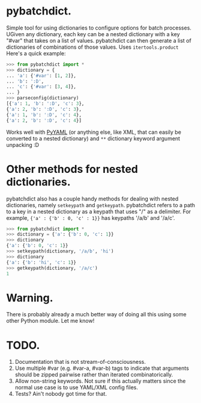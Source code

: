 pybatchdict.
==============

Simple tool for using dictionaries to configure options for batch processes. UGiven any 
dictionary, each key can be a nested dictionary with a key "#var" that takes on a list of values. 
pybatchdict can then generate a list of dictionaries of combinations of those values. Uses `itertools.product` Here's a quick example:

```python
>>> from pybatchdict import *
>>> dictionary = {
... 'a': {'#var': [1, 2]},
...	'b': ':D',
...	'c': {'#var': [3, 4]},
... }
>>> parseconfig(dictionary)
[{'a': 1, 'b': ':D', 'c': 3},
{'a': 2, 'b': ':D', 'c': 3},
{'a': 1, 'b': ':D', 'c': 4},
{'a': 2, 'b': ':D', 'c': 4}]
```

Works well with [PyYAML](http://pyyaml.org/wiki/PyYAML) (or anything else, like XML, that can easily be converted to a nested dictionary) and `**` dictionary keyword argument unpacking :D 

Other methods for nested dictionaries.
======================================

pybatchdict also has a couple handy methods for dealing with nested dictionaries, namely 
`setkeypath` and `getkeypath`. pybatchdict refers to a path to a key in a nested dictionary as a 
keypath that uses "/" as a delimiter. For example, `{'a' : {'b' : 0, 'c' : 1}}` has keypaths '/a/b' 
and '/a/c'.

```python
>>> from pybatchdict import *
>>> dictionary = {'a': {'b': 0, 'c': 1}}
>>> dictionary
{'a': {'b': 0, 'c': 1}}
>>> setkeypath(dictionary, '/a/b', 'hi')
>>> dictionary
{'a': {'b': 'hi', 'c': 1}}
>>> getkeypath(dictionary, '/a/c')
1
```

Warning.
========

There is probably already a much better way of doing all this using some other Python module. Let me know!

TODO.
=====

1. Documentation that is not stream-of-consciousness.
1. Use multiple #var (e.g. #var-a, #var-b) tags to indicate that arguments should be zipped pairwise rather than iterated combinatorically.
1. Allow non-string keywords. Not sure if this actually matters since the normal use case is to use YAML/XML config files.
1. Tests? Ain't nobody got time for that.

